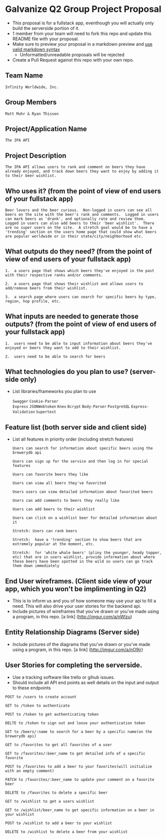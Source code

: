 # Galvanize Q2 Group Project Proposal

* This proposal is for a fullstack app, eventhough you will actually only build the serverside portion of it.
* 1 member from your team will need to fork this repo and update this README file with your proposal.
* Make sure to preview your proposal in a markdown preview and [use valid markdown syntax](https://help.github.com/articles/basic-writing-and-formatting-syntax/)
  * Unformatted/unreadable proposals will be rejected
* Create a Pull Request against this repo with your own repo.

## Team Name

  `Infinity Worldwide, Inc.`

## Group Members

  `Matt Muhr & Ryan Thissen`

## Project/Application Name

  `The IPA API`

## Project Description

  `The IPA API allows users to rank and comment on beers they have already enjoyed, and track down beers they want to enjoy by adding it to their beer wishlist.`

## Who uses it? (from the point of view of end users of your fullstack app)

  `Beer lovers and the beer curious.  Non-logged in users can see all beers on the site with the beer's rank and comments.  Logged in users can mark beers as 'drank', and optionally rate and review them.  Logged in users can also add beers to their 'beer wishlist'.  There are no super users on the site.  A stretch goal would be to have a 'trending' section on the users home page that could show what beers are popular worldwide or in their state/city/neighborhood etc.`

## What outputs do they need? (from the point of view of end users of your fullstack app)

  `1.  a users page that shows which beers they've enjoyed in the past with their respective ranks and/or comments.`

  `2.  a users page that shows their wishlist and allows users to add/remove beers from their wishlist.`

  `3.  a search page where users can search for specific beers by type, region, hop profile, etc.`


## What inputs are needed to generate those outputs? (from the point of view of end users of your fullstack app)

  `1.  users need to be able to input information about beers they've enjoyed or beers they want to add to their wishlist.`

  `2.  users need to be able to search for beers`


## What technologies do you plan to use? (server-side only)
* List libraries/frameworks you plan to use

  `Swagger`
  `Cookie-Parser`  
  `Express`
  `JSONWebtoken`
  `Knex`
  `Bcrypt`
  `Body-Parser`
  `PostgreSQL`
  `Express-Validation`
  `Supertest`

## Feature list (both server side and client side)
* List all features in priority order (including stretch features)

  `Users can search for information about specific beers using the brewerydb api`

  `Users can sign up for the service and then log in for special features`

  `Users can favorite beers they like`

  `Users can view all beers they've favorited`

  `Users users can view detailed information about favorited beers`

  `Users can add comments to beers they really like`

  `Users can add beers to their wishlist`

  `Users can click on a wishlist beer for detailed information about it`

  `Stretch: Users can rank beers`

  `Stretch:  have a 'trending' section to show beers that are extremely popular at the moment, etc.`

  `Stretch:  for 'white whale beers' (pliny the younger, heady topper, etc) that are in users wishlist, provide information about where these beers have been spotted in the wild so users can go track them down immediately`

## End User wireframes. (Client side view of your app, which you won't be implimenting in Q2)
* This is to inform us and you of how someone may use your api to fill a need. This will also drive your user stories for the backend api.
* Include pictures of wireframes that you've drawn or you've made using a program, in this repo.
[a link] (http://imgur.com/a/nWlzu)

## Entity Relationship Diagrams (Server side)
* Include pictures of the diagrams that you've drawn or you've made using a program, in this repo.
  [a link] (http://imgur.com/a/nO9jr)

## User Stories for completing the serverside.
* Use a tracking software like trello or gihub issues.
* Should include all API end points as well details on the input and output to these endpoints

`POST to /users to create account`

`GET to /token to authenticate`

`POST to /token to get authenticating token`

`DELTE to /token to sign out and loose your authentication token`

`GET to /beers/:name to search for a beer by a specific name(on the brewerydb api)`

`GET to /favorites to get all favorites of a user`

`GET to /favorites/:beer_name to get detailed info of a specific favorite`

`POST to /favorites to add a beer to your favorites(will initialize with an empty comment)`

`PATCH to /favorites/:beer_name to update your comment on a favorite beer`

`DELETE to /favorites to delete a specific beer`

`GET to /wishlist to get a users wishlist`

`GET to /wishlist/beer_name to get specific information on a beer in your wishlist`

`POST to /wishlist to add a beer to your wishlist`

`DELETE to /wishlist to delete a beer from your wishlist`
